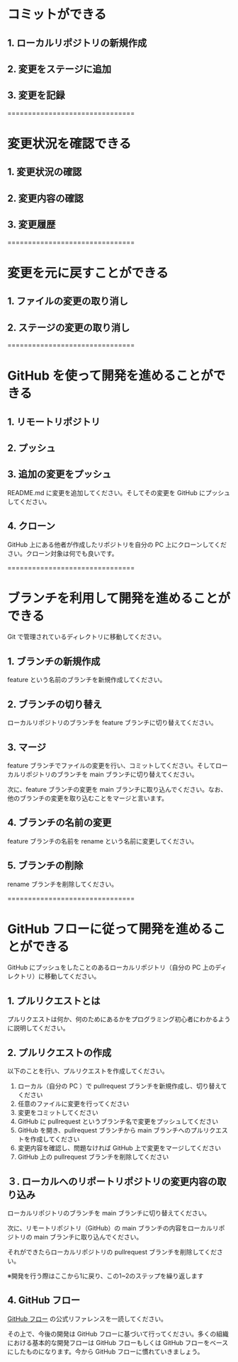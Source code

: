 # コミットができる

## 1. ローカルリポジトリの新規作成
<!-- 
任意の場所に git_practice という名前の新規ディレクトリを作成してください。作成したディレクトリに移動して、Git のローカルリポジトリを新規作成してください。 -->

## 2. 変更をステージに追加

<!-- 作成したディレクトリの下に README.md というファイルを作成してください。次に、作成したファイルをステージに追加してください。 -->

## 3. 変更を記録

<!-- ステージに追加した変更をローカルリポジトリに記録してください。なお、変更の記録のことを「コミット」と言います。 -->
===============================

# 変更状況を確認できる
<!-- 
Git で管理されているディレクトリに移動してください。任意のファイルに何らかの変更を追加してください。 -->

## 1. 変更状況の確認
<!-- 
現在何のファイルが変更されているかを確認してください。 -->

## 2. 変更内容の確認
<!-- 
何が変更されたか、変更内容を確認してください。 -->

## 3. 変更履歴

<!-- 変更の履歴（ログ）を確認してください。 -->

===============================

# 変更を元に戻すことができる

<!-- Git で管理されているディレクトリに移動してください。任意のファイルに何らかの変更を追加してください。 -->

## 1. ファイルの変更の取り消し

<!-- ファイルへの変更を取り消してください。 -->

## 2. ステージの変更の取り消し
<!-- 
任意のファイルに変更を行い、ステージに追加してください。

ステージに追加された変更を取り消して、ワークツリーに戻してください（ステージに変更は追加されておらず、ワークツリーに変更内容が残っている状態にしてください）。 -->

===============================

# GitHub を使って開発を進めることができる

## 1. リモートリポジトリ

<!-- GitHub 上に新規リポジトリを作成してください。 -->

## 2. プッシュ

<!-- ローカルの PC 上に GitHub 上で作成したリポジトリの同じ名前のディレクトリを作成し、そのディレクトリ内に README.md　ファイルを作成してください。

次に、ローカルリポジトリを新規作成し、変更をステージに追加、コミットしてください。

リモートリポジトリを登録してください。そして GitHub に変更をプッシュしてください。 -->

## 3. 追加の変更をプッシュ

README.md に変更を追加してください。そしてその変更を GitHub にプッシュしてください。

## 4. クローン

GitHub 上にある他者が作成したリポジトリを自分の PC 上にクローンしてください。クローン対象は何でも良いです。

===============================
# ブランチを利用して開発を進めることができる

Git で管理されているディレクトリに移動してください。

## 1. ブランチの新規作成

feature という名前のブランチを新規作成してください。

## 2. ブランチの切り替え

ローカルリポジトリのブランチを feature ブランチに切り替えてください。

## 3. マージ

feature ブランチでファイルの変更を行い、コミットしてください。そしてローカルリポジトリのブランチを main ブランチに切り替えてください。

次に、feature ブランチの変更を main ブランチに取り込んでください。なお、他のブランチの変更を取り込むことをマージと言います。

## 4. ブランチの名前の変更

feature ブランチの名前を rename という名前に変更してください。

## 5. ブランチの削除

rename ブランチを削除してください。

===============================
# GitHub フローに従って開発を進めることができる

GitHub にプッシュをしたことのあるローカルリポジトリ（自分の PC 上のディレクトリ）に移動してください。

## 1. プルリクエストとは

プルリクエストは何か、何のためにあるかをプログラミング初心者にわかるように説明してください。

## 2. プルリクエストの作成

以下のことを行い、プルリクエストを作成してください。

1. ローカル（自分の PC ）で pullrequest ブランチを新規作成し、切り替えてください
2. 任意のファイルに変更を行ってください
3. 変更をコミットしてください
4. GitHub に pullrequest というブランチ名で変更をプッシュしてください
5. GitHub を開き、pullrequest ブランチから main ブランチへのプルリクエストを作成してください
6. 変更内容を確認し、問題なければ GitHub 上で変更をマージしてください
7. GitHub 上の pullrequest ブランチを削除してください

## ３. ローカルへのリポートリポジトリの変更内容の取り込み

ローカルリポジトリのブランチを main ブランチに切り替えてください。

次に、リモートリポジトリ（GitHub）の main ブランチの内容をローカルリポジトリの main ブランチに取り込んでください。

それができたらローカルリポジトリの pullrequest ブランチを削除してください。

※開発を行う際はここから1に戻り、この1~2のステップを繰り返します

## 4. GitHub フロー

[GitHub フロー](https://docs.github.com/ja/get-started/quickstart/github-flow) の公式リファレンスを一読してください。

その上で、今後の開発は GitHub フローに基づいて行ってください。多くの組織における基本的な開発フローは GitHub フローもしくは GitHub フローをベースにしたものになります。今から GitHub フローに慣れていきましょう。
